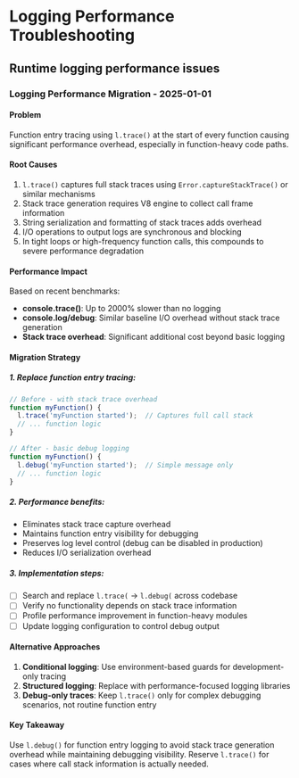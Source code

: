 # Logging Performance Troubleshooting

## Runtime logging performance issues

### Logging Performance Migration - 2025-01-01

#### Problem
Function entry tracing using `l.trace()` at the start of every function causing significant performance overhead, especially in function-heavy code paths.

#### Root Causes
1. `l.trace()` captures full stack traces using `Error.captureStackTrace()` or similar mechanisms
2. Stack trace generation requires V8 engine to collect call frame information
3. String serialization and formatting of stack traces adds overhead
4. I/O operations to output logs are synchronous and blocking
5. In tight loops or high-frequency function calls, this compounds to severe performance degradation

#### Performance Impact
Based on recent benchmarks:
- **console.trace()**: Up to 2000% slower than no logging
- **console.log/debug**: Similar baseline I/O overhead without stack trace generation
- **Stack trace overhead**: Significant additional cost beyond basic logging

#### Migration Strategy

##### 1. Replace function entry tracing:
```typescript
// Before - with stack trace overhead
function myFunction() {
  l.trace('myFunction started');  // Captures full call stack
  // ... function logic
}

// After - basic debug logging
function myFunction() {
  l.debug('myFunction started');  // Simple message only
  // ... function logic
}
```

##### 2. Performance benefits:
- Eliminates stack trace capture overhead
- Maintains function entry visibility for debugging
- Preserves log level control (debug can be disabled in production)
- Reduces I/O serialization overhead

##### 3. Implementation steps:
- [ ] Search and replace `l.trace(` → `l.debug(` across codebase
- [ ] Verify no functionality depends on stack trace information
- [ ] Profile performance improvement in function-heavy modules
- [ ] Update logging configuration to control debug output

#### Alternative Approaches
1. **Conditional logging**: Use environment-based guards for development-only tracing
2. **Structured logging**: Replace with performance-focused logging libraries
3. **Debug-only traces**: Keep `l.trace()` only for complex debugging scenarios, not routine function entry

#### Key Takeaway
Use `l.debug()` for function entry logging to avoid stack trace generation overhead while maintaining debugging visibility. Reserve `l.trace()` for cases where call stack information is actually needed.